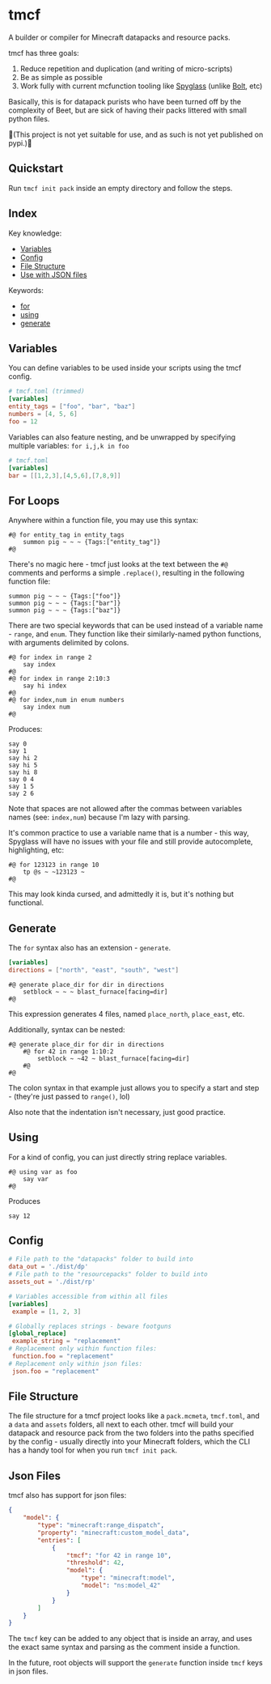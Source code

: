 # tmcf
A builder or compiler for Minecraft datapacks and resource packs.

tmcf has three goals:
1. Reduce repetition and duplication (and writing of micro-scripts)
2. Be as simple as possible
3. Work fully with current mcfunction tooling like [Spyglass](https://github.com/SpyglassMC/Spyglass) (unlike [Bolt](https://github.com/mcbeet/bolt), etc)

Basically, this is for datapack purists who have been turned off by the complexity of Beet, but are sick of having their packs littered with small python files.

🚧(This project is not yet suitable for use, and as such is not yet published on pypi.)🚧

## Quickstart
Run `tmcf init pack` inside an empty directory and follow the steps.

## Index

Key knowledge:
- [Variables](#variables)
- [Config](#config)
- [File Structure](#file-structure)
- [Use with JSON files](#json-files)

Keywords:
- [for](#for-loops)
- [using](#using)
- [generate](#generate)

## Variables
You can define variables to be used inside your scripts using the tmcf config.
```toml
# tmcf.toml (trimmed)
[variables]
entity_tags = ["foo", "bar", "baz"]
numbers = [4, 5, 6]
foo = 12
```
Variables can also feature nesting, and be unwrapped by specifying multiple variables: `for i,j,k in foo`
```toml
# tmcf.toml
[variables]
bar = [[1,2,3],[4,5,6],[7,8,9]]
```

## For Loops
Anywhere within a function file, you may use this syntax:
```mcfunction
#@ for entity_tag in entity_tags
    summon pig ~ ~ ~ {Tags:["entity_tag"]}
#@
```
There's no magic here - tmcf just looks at the text between the `#@` comments and performs a simple `.replace()`, resulting in the following function file:
```mcfunction
summon pig ~ ~ ~ {Tags:["foo"]}
summon pig ~ ~ ~ {Tags:["bar"]}
summon pig ~ ~ ~ {Tags:["baz"]}
```
There are two special keywords that can be used instead of a variable name - `range`, and `enum`.
They function like their similarly-named python functions, with arguments delimited by colons.
```mcfunction
#@ for index in range 2
    say index
#@
#@ for index in range 2:10:3
    say hi index
#@
#@ for index,num in enum numbers
    say index num
#@
```
Produces:
```mcfunction
say 0
say 1
say hi 2
say hi 5
say hi 8
say 0 4
say 1 5
say 2 6
```
Note that spaces are not allowed after the commas between variables names (see: `index,num`) because I'm lazy with parsing.

It's common practice to use a variable name that is a number - this way, Spyglass will have no issues with your file and still provide autocomplete, highlighting, etc:
```mcfunction
#@ for 123123 in range 10
    tp @s ~ ~123123 ~
#@
```
This may look kinda cursed, and admittedly it is, but it's nothing but functional.

## Generate
The `for` syntax also has an extension - `generate`.
```toml
[variables]
directions = ["north", "east", "south", "west"]
```
```mcfunction
#@ generate place_dir for dir in directions
    setblock ~ ~ ~ blast_furnace[facing=dir]
#@
```
This expression generates 4 files, named `place_north`, `place_east`, etc.

Additionally, syntax can be nested:
```mcfunction
#@ generate place_dir for dir in directions
    #@ for 42 in range 1:10:2
        setblock ~ ~42 ~ blast_furnace[facing=dir]
    #@
#@
```
The colon syntax in that example just allows you to specify a start and step - (they're just passed to `range()`, lol)

Also note that the indentation isn't necessary, just good practice.

## Using
For a kind of config, you can just directly string replace variables.
```mcfunction
#@ using var as foo
    say var
#@
```
Produces
```mcfunction
say 12
```


## Config
```toml
# File path to the "datapacks" folder to build into
data_out = './dist/dp'
# File path to the "resourcepacks" folder to build into
assets_out = './dist/rp'

# Variables accessible from within all files
[variables]
 example = [1, 2, 3]

# Globally replaces strings - beware footguns
[global_replace]
 example_string = "replacement"
# Replacement only within function files:
 function.foo = "replacement"
# Replacement only within json files:
 json.foo = "replacement"
```
## File Structure
The file structure for a tmcf project looks like a `pack.mcmeta`, `tmcf.toml`, and a `data` and `assets` folders, all next to each other.
tmcf will build your datapack and resource pack from the two folders into the paths specified by the config - usually directly into your Minecraft folders, which the CLI has a handy tool for when you run `tmcf init pack`.
## Json Files
tmcf also has support for json files:
```json
{
    "model": {
        "type": "minecraft:range_dispatch",
        "property": "minecraft:custom_model_data",
        "entries": [
            {
                "tmcf": "for 42 in range 10",
                "threshold": 42,
                "model": {
                    "type": "minecraft:model",
                    "model": "ns:model_42"
                }
            }
        ]
    }
}
```
The `tmcf` key can be added to any object that is inside an array, and uses the exact same syntax and parsing as the comment inside a function.

In the future, root objects will support the `generate` function inside `tmcf` keys in json files.
